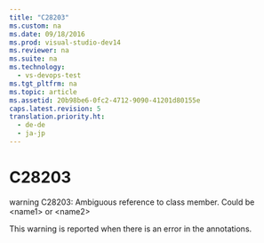 ```yaml
---
title: "C28203"
ms.custom: na
ms.date: 09/18/2016
ms.prod: visual-studio-dev14
ms.reviewer: na
ms.suite: na
ms.technology: 
  - vs-devops-test
ms.tgt_pltfrm: na
ms.topic: article
ms.assetid: 20b98be6-0fc2-4712-9090-41201d80155e
caps.latest.revision: 5
translation.priority.ht: 
  - de-de
  - ja-jp
---
```

# C28203
warning C28203: Ambiguous reference to class member. Could be <name1\> or <name2\>  
  
 This warning is reported when there is an error in the annotations.